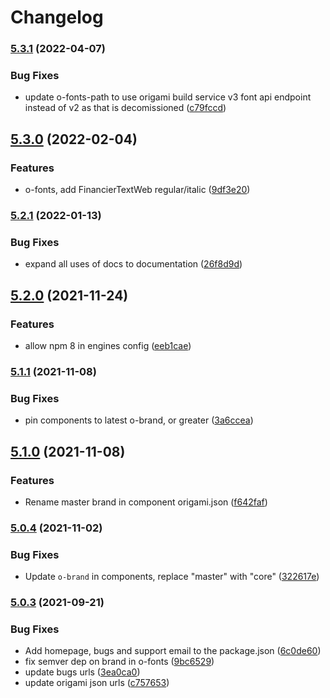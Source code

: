 # Changelog

### [5.3.1](https://www.github.com/Financial-Times/origami/compare/o-fonts-v5.3.0...o-fonts-v5.3.1) (2022-04-07)


### Bug Fixes

* update o-fonts-path to use origami build service v3 font api endpoint instead of v2 as that is decomissioned ([c79fccd](https://www.github.com/Financial-Times/origami/commit/c79fccd5e42164bf7ed65baa44da023a7837e54c))

## [5.3.0](https://www.github.com/Financial-Times/origami/compare/o-fonts-v5.2.1...o-fonts-v5.3.0) (2022-02-04)


### Features

* o-fonts, add FinancierTextWeb regular/italic ([9df3e20](https://www.github.com/Financial-Times/origami/commit/9df3e20298fae640f62f9208b98103e68696d26f))

### [5.2.1](https://www.github.com/Financial-Times/origami/compare/o-fonts-v5.2.0...o-fonts-v5.2.1) (2022-01-13)


### Bug Fixes

* expand all uses of docs to documentation ([26f8d9d](https://www.github.com/Financial-Times/origami/commit/26f8d9d8cbbe3e78902d8c3951b37e08150a77bd))

## [5.2.0](https://www.github.com/Financial-Times/origami/compare/o-fonts-v5.1.1...o-fonts-v5.2.0) (2021-11-24)


### Features

* allow npm 8 in engines config ([eeb1cae](https://www.github.com/Financial-Times/origami/commit/eeb1cae6e7f0379e647f2b41240b1f294997d528))

### [5.1.1](https://www.github.com/Financial-Times/origami/compare/o-fonts-v5.1.0...o-fonts-v5.1.1) (2021-11-08)


### Bug Fixes

* pin components to latest o-brand, or greater ([3a6ccea](https://www.github.com/Financial-Times/origami/commit/3a6ccea1e838e4a2003322ca1f855d0b87b26b60))

## [5.1.0](https://www.github.com/Financial-Times/origami/compare/o-fonts-v5.0.4...o-fonts-v5.1.0) (2021-11-08)


### Features

* Rename master brand in component origami.json ([f642faf](https://www.github.com/Financial-Times/origami/commit/f642faf0574d84ea8185b56e6090c8015def27e6))

### [5.0.4](https://www.github.com/Financial-Times/origami/compare/o-fonts-v5.0.3...o-fonts-v5.0.4) (2021-11-02)


### Bug Fixes

* Update `o-brand` in components, replace "master" with "core" ([322617e](https://www.github.com/Financial-Times/origami/commit/322617ea80f30a6825d9c36872e05574b871ea82))

### [5.0.3](https://www.github.com/Financial-Times/origami/compare/o-fonts-v5.0.2...o-fonts-v5.0.3) (2021-09-21)


### Bug Fixes

* Add homepage, bugs and support email to the package.json ([6c0de60](https://www.github.com/Financial-Times/origami/commit/6c0de60ebd6e64c4dd16d000fcc6b79412ce30f4))
* fix semver dep on brand in o-fonts ([9bc6529](https://www.github.com/Financial-Times/origami/commit/9bc6529497c39b0c541606134d5232c8c70aaf7f))
* update bugs urls ([3ea0ca0](https://www.github.com/Financial-Times/origami/commit/3ea0ca03bcb6e55142a77387ad0fff5ddf056d44))
* update origami json urls ([c757653](https://www.github.com/Financial-Times/origami/commit/c7576532b5a14f0462d5346dfb63238be025602e))
